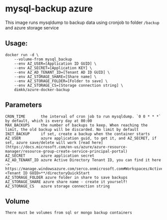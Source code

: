 # mysql-backup azure

This image runs mysqldump to backup data using cronjob to folder `/backup` and azure storage service

## Usage:

    docker run -d \
        --volume-from mysql_backup
        --env AZ_USER=[Application ID GUID] \
        --env AZ_SECRET=[Application KEY] \
        --env AZ_AD_TENANT_ID=[Tenant AD ID GUID] \
        --env AZ_STORAGE_SHARE=[Share name] \
        --env AZ_STORAGE_FOLDER=[Folder to save] \
        --env AZ_STORAGE_CS=[Storage connection string] \
        dimkk/azure-docker-backup

## Parameters

    CRON_TIME       the interval of cron job to run mysqldump. `0 0 * * *` by default, which is every day at 00:00
    MAX_BACKUPS     the number of backups to keep. When reaching the limit, the old backup will be discarded. No limit by default
    INIT_BACKUP     if set, create a backup when the container starts
    AZ_USER         azure application guid, to get it, and AZ_SECRET, if set, azure save/delete will work [read here](https://docs.microsoft.com/en-us/azure/azure-resource-manager/resource-group-create-service-principal-portal)
    AZ_SECRET       azure application secret
    AZ_AD_TENANT_ID azure Active Directory Tenant ID, you can find it here -> https://manage.windowsazure.com/serco.onmicrosoft.com#Workspaces/ActiveDirectoryExtension/Directory/**<Tenant ID GUID>**/directoryQuickStart
    AZ_STORAGE_FOLDER azure folder in share to save backups
    AZ_STORAGE_SHARE azure share name - create it yourself!
    AZ_STORAGE_CS   azure storage connection string

## Volume
    There must be volumes from sql or mongo backup containers